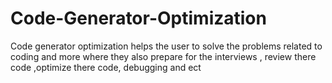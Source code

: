 # Code-Generator-Optimization
Code generator optimization helps the user to solve the problems related to coding and more where they also prepare for the interviews , review there code ,optimize there code, debugging and ect
